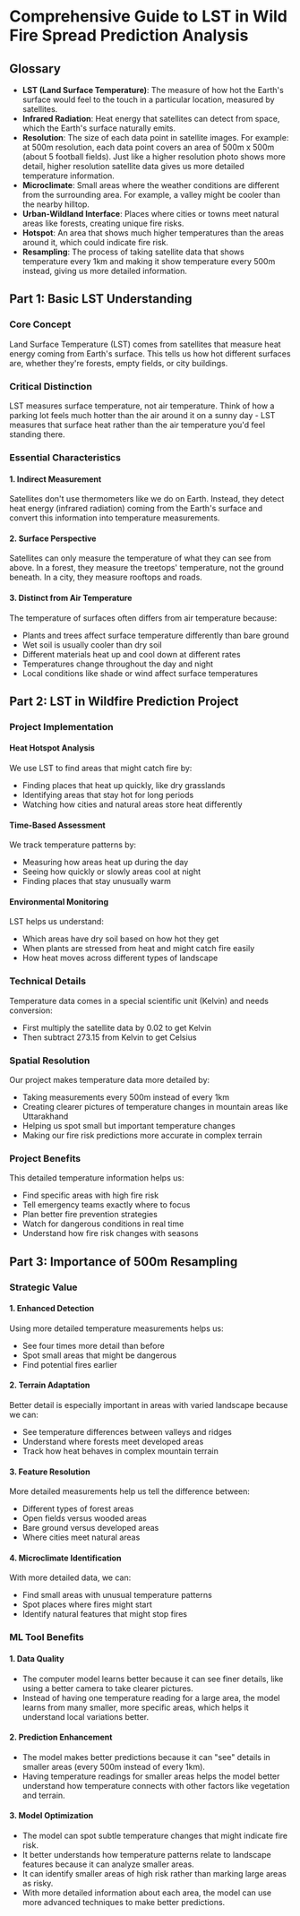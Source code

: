 
# Comprehensive Guide to LST in Wild Fire Spread Prediction Analysis


## Glossary 
- **LST (Land Surface Temperature)**: The measure of how hot the Earth's surface would feel to the touch in a particular location, measured by satellites.
- **Infrared Radiation**: Heat energy that satellites can detect from space, which the Earth's surface naturally emits.
- **Resolution**: The size of each data point in satellite images. For example: at 500m resolution, each data point covers an area of 500m x 500m (about 5 football fields). Just like a higher resolution photo shows more detail, higher resolution satellite data gives us more detailed temperature information.
- **Microclimate**: Small areas where the weather conditions are different from the surrounding area. For example, a valley might be cooler than the nearby hilltop.
- **Urban-Wildland Interface**: Places where cities or towns meet natural areas like forests, creating unique fire risks.
- **Hotspot**: An area that shows much higher temperatures than the areas around it, which could indicate fire risk.
- **Resampling**: The process of taking satellite data that shows temperature every 1km and making it show temperature every 500m instead, giving us more detailed information.

## Part 1: Basic LST Understanding

### Core Concept
Land Surface Temperature (LST) comes from satellites that measure heat energy coming from Earth's surface. This tells us how hot different surfaces are, whether they're forests, empty fields, or city buildings.

### Critical Distinction
LST measures surface temperature, not air temperature. Think of how a parking lot feels much hotter than the air around it on a sunny day - LST measures that surface heat rather than the air temperature you'd feel standing there.

### Essential Characteristics

#### 1. Indirect Measurement
Satellites don't use thermometers like we do on Earth. Instead, they detect heat energy (infrared radiation) coming from the Earth's surface and convert this information into temperature measurements.

#### 2. Surface Perspective
Satellites can only measure the temperature of what they can see from above. In a forest, they measure the treetops' temperature, not the ground beneath. In a city, they measure rooftops and roads.

#### 3. Distinct from Air Temperature
The temperature of surfaces often differs from air temperature because:
- Plants and trees affect surface temperature differently than bare ground
- Wet soil is usually cooler than dry soil
- Different materials heat up and cool down at different rates
- Temperatures change throughout the day and night
- Local conditions like shade or wind affect surface temperatures

## Part 2: LST in Wildfire Prediction Project

### Project Implementation

#### Heat Hotspot Analysis
We use LST to find areas that might catch fire by:
- Finding places that heat up quickly, like dry grasslands
- Identifying areas that stay hot for long periods
- Watching how cities and natural areas store heat differently

#### Time-Based Assessment
We track temperature patterns by:
- Measuring how areas heat up during the day
- Seeing how quickly or slowly areas cool at night
- Finding places that stay unusually warm

#### Environmental Monitoring
LST helps us understand:
- Which areas have dry soil based on how hot they get
- When plants are stressed from heat and might catch fire easily
- How heat moves across different types of landscape

### Technical Details
Temperature data comes in a special scientific unit (Kelvin) and needs conversion:
- First multiply the satellite data by 0.02 to get Kelvin
- Then subtract 273.15 from Kelvin to get Celsius

### Spatial Resolution
Our project makes temperature data more detailed by:
- Taking measurements every 500m instead of every 1km
- Creating clearer pictures of temperature changes in mountain areas like Uttarakhand
- Helping us spot small but important temperature changes
- Making our fire risk predictions more accurate in complex terrain

### Project Benefits
This detailed temperature information helps us:
- Find specific areas with high fire risk
- Tell emergency teams exactly where to focus
- Plan better fire prevention strategies
- Watch for dangerous conditions in real time
- Understand how fire risk changes with seasons

## Part 3: Importance of 500m Resampling

### Strategic Value

#### 1. Enhanced Detection
Using more detailed temperature measurements helps us:
- See four times more detail than before
- Spot small areas that might be dangerous
- Find potential fires earlier

#### 2. Terrain Adaptation
Better detail is especially important in areas with varied landscape because we can:
- See temperature differences between valleys and ridges
- Understand where forests meet developed areas
- Track how heat behaves in complex mountain terrain

#### 3. Feature Resolution
More detailed measurements help us tell the difference between:
- Different types of forest areas
- Open fields versus wooded areas
- Bare ground versus developed areas
- Where cities meet natural areas

#### 4. Microclimate Identification
With more detailed data, we can:
- Find small areas with unusual temperature patterns
- Spot places where fires might start
- Identify natural features that might stop fires

### ML Tool Benefits

#### 1. Data Quality
- The computer model learns better because it can see finer details, like using a better camera to take clearer pictures.
- Instead of having one temperature reading for a large area, the model learns from many smaller, more specific areas, which helps it understand local variations better.

#### 2. Prediction Enhancement
- The model makes better predictions because it can "see" details in smaller areas (every 500m instead of every 1km).
- Having temperature readings for smaller areas helps the model better understand how temperature connects with other factors like vegetation and terrain.

#### 3. Model Optimization
- The model can spot subtle temperature changes that might indicate fire risk.
- It better understands how temperature patterns relate to landscape features because it can analyze smaller areas.
- It can identify smaller areas of high risk rather than marking large areas as risky.
- With more detailed information about each area, the model can use more advanced techniques to make better predictions.
